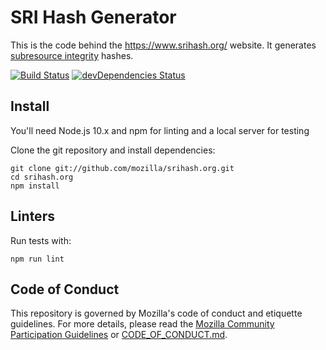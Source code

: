 # SRI Hash Generator

This is the code behind the <https://www.srihash.org/> website. It generates [subresource integrity](https://www.w3.org/TR/SRI/) hashes.

[![Build Status](https://travis-ci.org/mozilla/srihash.org.svg?branch=master)](https://travis-ci.org/mozilla/srihash.org)
[![devDependencies Status](https://david-dm.org/mozilla/srihash.org/dev-status.svg)](https://david-dm.org/mozilla/srihash.org?type=dev)

## Install

You'll need Node.js 10.x and npm for linting and a local server for testing

Clone the git repository and install dependencies:

```shell
git clone git://github.com/mozilla/srihash.org.git
cd srihash.org
npm install
```

## Linters

Run tests with:

```shell
npm run lint
```

## Code of Conduct
This repository is governed by Mozilla's code of conduct and etiquette guidelines.
For more details, please read the
[Mozilla Community Participation Guidelines](https://www.mozilla.org/about/governance/policies/participation/) or [CODE_OF_CONDUCT.md](https://github.com/srihash.org/blob/gh-pages/CODE_OF_CONDUCT.md).
